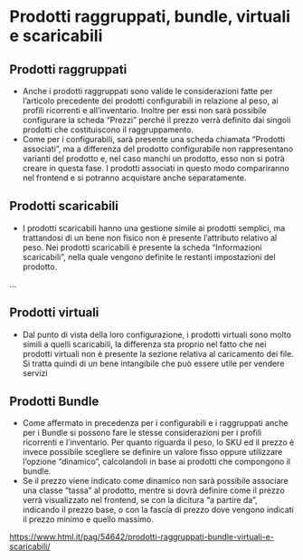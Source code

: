 # Prodotti raggruppati, bundle, virtuali e scaricabili

## Prodotti raggruppati
+ Anche i prodotti raggruppati sono valide le considerazioni fatte per l’articolo precedente dei prodotti configurabili in relazione al peso, ai profili ricorrenti e all’inventario. Inoltre per essi non sarà possibile configurare la scheda “Prezzi” perché il prezzo verrà definito dai singoli prodotti che costituiscono il raggruppamento.
+ Come per i configurabili, sarà presente una scheda chiamata “Prodotti associati”, ma a differenza del prodotto configurabile non rappresentano varianti del prodotto e, nel caso manchi un prodotto, esso non si potrà creare in questa fase. I prodotti associati in questo modo compariranno nel frontend e si potranno acquistare anche separatamente.

## Prodotti scaricabili
+ I prodotti scaricabili hanno una gestione simile ai prodotti semplici, ma trattandosi di un bene non fisico non è presente l’attributo relativo al peso. Nei prodotti scaricabili è presente la scheda “Informazioni scaricabili”, nella quale vengono definite le restanti impostazioni del prodotto.

...

## Prodotti virtuali
+ Dal punto di vista della loro configurazione, i prodotti virtuali sono molto simili a quelli scaricabili, la differenza sta proprio nel fatto che nei prodotti virtuali non è presente la sezione relativa al caricamento dei file. Si tratta quindi di un bene intangibile che può essere utile per vendere servizi


## Prodotti Bundle
+ Come affermato in precedenza per i configurabili e i raggruppati anche per i Bundle si possono fare le stesse considerazioni per i profili ricorrenti e l’inventario. Per quanto riguarda il peso, lo SKU ed il prezzo è invece possibile scegliere se definire un valore fisso oppure utilizzare l’opzione “dinamico”, calcolandoli in base ai prodotti che compongono il bundle.
+ Se il prezzo viene indicato come dinamico non sarà possibile associare una classe “tassa” al prodotto, mentre si dovrà definire come il prezzo verrà visualizzato nel frontend, se con la dicitura “a partire da”, indicando il prezzo base, o con la fascia di prezzo dove vengono indicati il prezzo minimo e quello massimo.















https://www.html.it/pag/54642/prodotti-raggruppati-bundle-virtuali-e-scaricabili/
